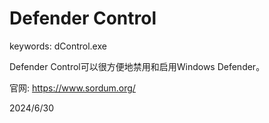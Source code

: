 # Defender Control

keywords: dControl.exe  

Defender Control可以很方便地禁用和启用Windows Defender。  

官网: https://www.sordum.org/  


2024/6/30  
